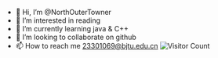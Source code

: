 - 👋 Hi, I’m @NorthOuterTowner
- 👀 I’m interested in reading
- 🌱 I’m currently learning java & C++
- 💞️ I’m looking to collaborate on github
- 📫 How to reach me 23301069@bjtu.edu.cn
![Visitor Count](https://profile-counter.glitch.me/NorthOuterTowner/count.svg)


<!---
NorthOuterTowner/NorthOuterTowner is a ✨ special ✨ repository because its `README.md` (this file) appears on your GitHub profile.
You can click the Preview link to take a look at your changes.
--->
